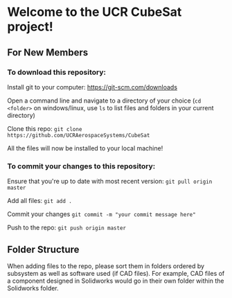 # Welcome to the UCR CubeSat project!

## For New Members
### To download this repository:

Install git to your computer: https://git-scm.com/downloads

Open a command line and navigate to a directory of your choice 
(`cd <folder>` on windows/linux, use `ls` to list files and folders in your current directory)

Clone this repo: `git clone https://github.com/UCRAerospaceSystems/CubeSat`

All the files will now be installed to your local machine!


### To commit your changes to this repository:

Ensure that you're up to date with most recent version: `git pull origin master`

Add all files: `git add .`

Commit your changes `git commit -m "your commit message here"`

Push to the repo: `git push origin master`

## Folder Structure

When adding files to the repo, please sort them in folders ordered by subsystem as well as software used (if CAD files). For example, CAD files of a component designed in Solidworks would go in their own folder within the Solidworks folder.